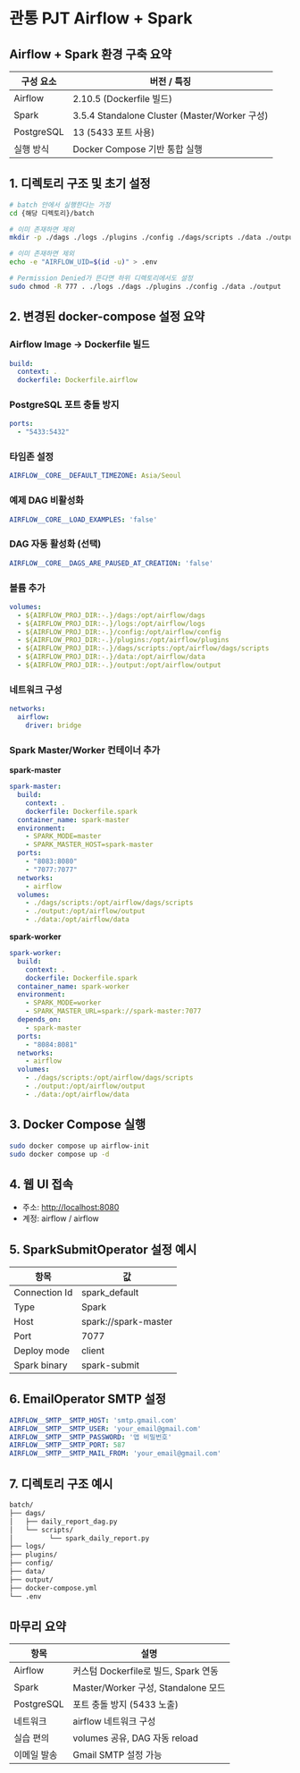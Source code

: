 # 관통 PJT Airflow + Spark

## Airflow + Spark 환경 구축 요약

| 구성 요소 | 버전 / 특징 |
|-----------|--------------|
| Airflow | 2.10.5 (Dockerfile 빌드) |
| Spark | 3.5.4 Standalone Cluster (Master/Worker 구성) |
| PostgreSQL | 13 (5433 포트 사용) |
| 실행 방식 | Docker Compose 기반 통합 실행 |

## 1. 디렉토리 구조 및 초기 설정

```bash
# batch 안에서 실행한다는 가정
cd {해당 디렉토리}/batch

# 이미 존재하면 제외
mkdir -p ./dags ./logs ./plugins ./config ./dags/scripts ./data ./output

# 이미 존재하면 제외
echo -e "AIRFLOW_UID=$(id -u)" > .env

# Permission Denied가 뜬다면 하위 디렉토리에서도 설정
sudo chmod -R 777 . ./logs ./dags ./plugins ./config ./data ./output
```

## 2. 변경된 docker-compose 설정 요약

### Airflow Image → Dockerfile 빌드

```yaml
build:
  context: .
  dockerfile: Dockerfile.airflow
```

### PostgreSQL 포트 충돌 방지

```yaml
ports:
  - "5433:5432"
```

### 타임존 설정

```yaml
AIRFLOW__CORE__DEFAULT_TIMEZONE: Asia/Seoul
```

### 예제 DAG 비활성화

```yaml
AIRFLOW__CORE__LOAD_EXAMPLES: 'false'
```

### DAG 자동 활성화 (선택)

```yaml
AIRFLOW__CORE__DAGS_ARE_PAUSED_AT_CREATION: 'false'
```

### 볼륨 추가

```yaml
volumes:
  - ${AIRFLOW_PROJ_DIR:-.}/dags:/opt/airflow/dags
  - ${AIRFLOW_PROJ_DIR:-.}/logs:/opt/airflow/logs
  - ${AIRFLOW_PROJ_DIR:-.}/config:/opt/airflow/config
  - ${AIRFLOW_PROJ_DIR:-.}/plugins:/opt/airflow/plugins
  - ${AIRFLOW_PROJ_DIR:-.}/dags/scripts:/opt/airflow/dags/scripts 
  - ${AIRFLOW_PROJ_DIR:-.}/data:/opt/airflow/data
  - ${AIRFLOW_PROJ_DIR:-.}/output:/opt/airflow/output
```

### 네트워크 구성

```yaml
networks:
  airflow:
    driver: bridge
```

### Spark Master/Worker 컨테이너 추가

**spark-master**

```yaml
spark-master:
  build:
    context: .
    dockerfile: Dockerfile.spark
  container_name: spark-master
  environment:
    - SPARK_MODE=master
    - SPARK_MASTER_HOST=spark-master
  ports:
    - "8083:8080"
    - "7077:7077"
  networks:
    - airflow
  volumes:
    - ./dags/scripts:/opt/airflow/dags/scripts
    - ./output:/opt/airflow/output
    - ./data:/opt/airflow/data
```

**spark-worker**

```yaml
spark-worker:
  build:
    context: .
    dockerfile: Dockerfile.spark
  container_name: spark-worker
  environment:
    - SPARK_MODE=worker
    - SPARK_MASTER_URL=spark://spark-master:7077
  depends_on:
    - spark-master
  ports:
    - "8084:8081"
  networks:
    - airflow
  volumes:
    - ./dags/scripts:/opt/airflow/dags/scripts
    - ./output:/opt/airflow/output
    - ./data:/opt/airflow/data
```

## 3. Docker Compose 실행

```bash
sudo docker compose up airflow-init
sudo docker compose up -d
```

## 4. 웹 UI 접속

- 주소: [http://localhost:8080](http://localhost:8080)
- 계정: airflow / airflow

## 5. SparkSubmitOperator 설정 예시

| 항목 | 값 |
|------|----|
| Connection Id | spark_default |
| Type | Spark |
| Host | spark://spark-master |
| Port | 7077 |
| Deploy mode | client |
| Spark binary | spark-submit |

## 6. EmailOperator SMTP 설정

```yaml
AIRFLOW__SMTP__SMTP_HOST: 'smtp.gmail.com'
AIRFLOW__SMTP__SMTP_USER: 'your_email@gmail.com'
AIRFLOW__SMTP__SMTP_PASSWORD: '앱 비밀번호'
AIRFLOW__SMTP__SMTP_PORT: 587
AIRFLOW__SMTP__SMTP_MAIL_FROM: 'your_email@gmail.com'
```


## 7. 디렉토리 구조 예시

```bash
batch/
├── dags/
│   ├── daily_report_dag.py
│   └── scripts/
│         └── spark_daily_report.py
├── logs/
├── plugins/
├── config/
├── data/
├── output/
├── docker-compose.yml
└── .env
```

## 마무리 요약

| 항목 | 설명 |
|------|------|
| Airflow | 커스텀 Dockerfile로 빌드, Spark 연동 |
| Spark | Master/Worker 구성, Standalone 모드 |
| PostgreSQL | 포트 충돌 방지 (5433 노출) |
| 네트워크 | airflow 네트워크 구성 |
| 실습 편의 | volumes 공유, DAG 자동 reload |
| 이메일 발송 | Gmail SMTP 설정 가능 |
